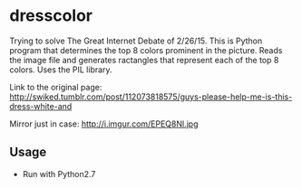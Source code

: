 # dresscolor
Trying to solve The Great Internet Debate of 2/26/15. This is Python program that determines the top 8 colors prominent in the picture. Reads the image file and generates ractangles that represent each of the top 8 colors. Uses the PIL library.

Link to the original page: http://swiked.tumblr.com/post/112073818575/guys-please-help-me-is-this-dress-white-and

Mirror just in case: http://i.imgur.com/EPEQ8Nl.jpg

<h2>Usage</h2>

* Run with Python2.7


